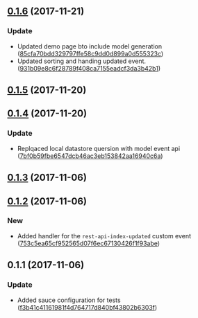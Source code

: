 <a name="0.1.6"></a>
## [0.1.6](https://github.com/advanced-rest-client/rest-api-menu/compare/0.1.5...0.1.6) (2017-11-21)


### Update

* Updated demo page bto include model generation ([85cfa70bdd329797ffe58c9dd0d899a0d555323c](https://github.com/advanced-rest-client/rest-api-menu/commit/85cfa70bdd329797ffe58c9dd0d899a0d555323c))
* Updated sorting and handing updated event. ([931b09e8c6f28789f408ca7155eadcf3da3b42b1](https://github.com/advanced-rest-client/rest-api-menu/commit/931b09e8c6f28789f408ca7155eadcf3da3b42b1))



<a name="0.1.5"></a>
## [0.1.5](https://github.com/advanced-rest-client/rest-api-menu/compare/0.1.4...0.1.5) (2017-11-20)




<a name="0.1.4"></a>
## [0.1.4](https://github.com/advanced-rest-client/rest-api-menu/compare/0.1.3...0.1.4) (2017-11-20)


### Update

* Replqaced local datastore quersion with model event api ([7bf0b59fbe6547dcb46ac3eb153842aa16940c6a](https://github.com/advanced-rest-client/rest-api-menu/commit/7bf0b59fbe6547dcb46ac3eb153842aa16940c6a))



<a name="0.1.3"></a>
## [0.1.3](https://github.com/advanced-rest-client/rest-api-menu/compare/0.1.2...0.1.3) (2017-11-06)




<a name="0.1.2"></a>
## [0.1.2](https://github.com/advanced-rest-client/rest-api-menu/compare/0.1.1...0.1.2) (2017-11-06)


### New

* Added handler for the `rest-api-index-updated` custom event ([753c5ea65cf952565d07f6ec67130426f1f93abe](https://github.com/advanced-rest-client/rest-api-menu/commit/753c5ea65cf952565d07f6ec67130426f1f93abe))



<a name="0.1.1"></a>
## 0.1.1 (2017-11-06)


### Update

* Added sauce configuration for tests ([f3b41c41161981f4d764717d840bf43802b6303f](https://github.com/advanced-rest-client/rest-api-menu/commit/f3b41c41161981f4d764717d840bf43802b6303f))



